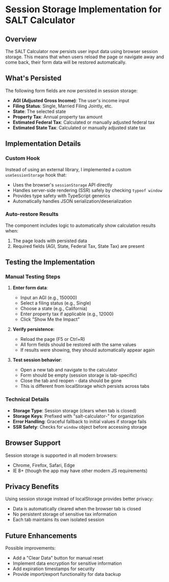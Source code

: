 # Session Storage Implementation for SALT Calculator

## Overview
The SALT Calculator now persists user input data using browser session storage. This means that when users reload the page or navigate away and come back, their form data will be restored automatically.

## What's Persisted
The following form fields are now persisted in session storage:
- **AGI (Adjusted Gross Income)**: The user's income input
- **Filing Status**: Single, Married Filing Jointly, etc.
- **State**: The selected state
- **Property Tax**: Annual property tax amount
- **Estimated Federal Tax**: Calculated or manually adjusted federal tax
- **Estimated State Tax**: Calculated or manually adjusted state tax

## Implementation Details

### Custom Hook
Instead of using an external library, I implemented a custom `useSessionStorage` hook that:
- Uses the browser's `sessionStorage` API directly
- Handles server-side rendering (SSR) safely by checking `typeof window`
- Provides type safety with TypeScript generics
- Automatically handles JSON serialization/deserialization

### Auto-restore Results
The component includes logic to automatically show calculation results when:
1. The page loads with persisted data
2. Required fields (AGI, State, Federal Tax, State Tax) are present

## Testing the Implementation

### Manual Testing Steps
1. **Enter form data**:
   - Input an AGI (e.g., 150000)
   - Select a filing status (e.g., Single)
   - Choose a state (e.g., California)
   - Enter property tax if applicable (e.g., 12000)
   - Click "Show Me the Impact"

2. **Verify persistence**:
   - Reload the page (F5 or Ctrl+R)
   - All form fields should be restored with the same values
   - If results were showing, they should automatically appear again

3. **Test session behavior**:
   - Open a new tab and navigate to the calculator
   - Form should be empty (session storage is tab-specific)
   - Close the tab and reopen - data should be gone
   - This is different from localStorage which persists across tabs

### Technical Details
- **Storage Type**: Session storage (clears when tab is closed)
- **Storage Keys**: Prefixed with "salt-calculator-" for organization
- **Error Handling**: Graceful fallback to initial values if storage fails
- **SSR Safety**: Checks for `window` object before accessing storage

## Browser Support
Session storage is supported in all modern browsers:
- Chrome, Firefox, Safari, Edge
- IE 8+ (though the app may have other modern JS requirements)

## Privacy Benefits
Using session storage instead of localStorage provides better privacy:
- Data is automatically cleared when the browser tab is closed
- No persistent storage of sensitive tax information
- Each tab maintains its own isolated session

## Future Enhancements
Possible improvements:
- Add a "Clear Data" button for manual reset
- Implement data encryption for sensitive information
- Add expiration timestamps for security
- Provide import/export functionality for data backup